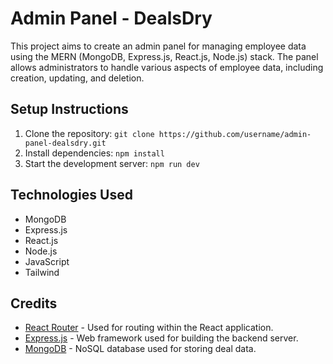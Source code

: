 # Admin Panel - DealsDry

This project aims to create an admin panel for managing employee data using the MERN (MongoDB, Express.js, React.js, Node.js) stack. The panel allows administrators to handle various aspects of employee data, including creation, updating, and deletion.



## Setup Instructions

1. Clone the repository: `git clone https://github.com/username/admin-panel-dealsdry.git`
2. Install dependencies: `npm install`
3. Start the development server: `npm run dev`

## Technologies Used

- MongoDB
- Express.js
- React.js
- Node.js
- JavaScript
- Tailwind


## Credits

- [React Router](https://reactrouter.com/) - Used for routing within the React application.
- [Express.js](https://expressjs.com/) - Web framework used for building the backend server.
- [MongoDB](https://www.mongodb.com/) - NoSQL database used for storing deal data.
  
